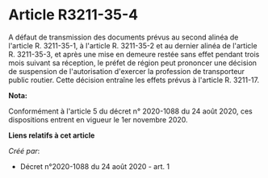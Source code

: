 # Article R3211-35-4

A défaut de transmission des documents prévus au second alinéa de l'article R. 3211-35-1, à l'article R. 3211-35-2 et au
dernier alinéa de l'article R. 3211-35-3, et après une mise en demeure restée sans effet pendant trois mois suivant sa
réception, le préfet de région peut prononcer une décision de suspension de l'autorisation d'exercer la profession de
transporteur public routier. Cette décision entraîne les effets prévus à l'article R. 3211-17.

**Nota:**

Conformément à l'article 5 du décret n° 2020-1088 du 24 août 2020, ces dispositions entrent en vigueur le 1er novembre 2020.

**Liens relatifs à cet article**

_Créé par_:

  - Décret n°2020-1088 du 24 août 2020 - art. 1
